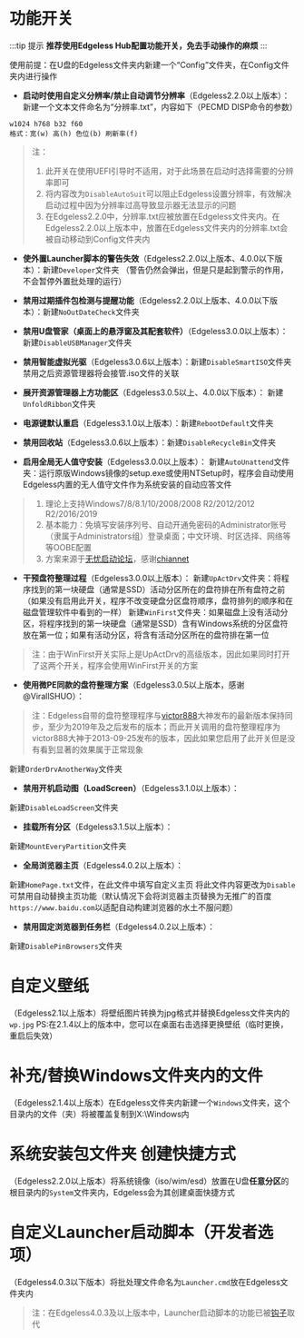 # 功能开关

:::tip 提示
**推荐使用Edgeless Hub配置功能开关，免去手动操作的麻烦**
:::

使用前提：在U盘的Edgeless文件夹内新建一个“Config”文件夹，在Config文件夹内进行操作

* **启动时使用自定义分辨率/禁止自动调节分辨率**（Edgeless2.2.0以上版本）：
新建一个文本文件命名为“分辨率.txt”，内容如下（PECMD DISP命令的参数）
```
w1024 h768 b32 f60
格式：宽(w) 高(h) 色位(b) 刷新率(f)
```
>注：
>1. 此开关在使用UEFI引导时不适用，对于此场景在启动时选择需要的分辨率即可
>2. 将内容改为`DisableAutoSuit`可以阻止Edgeless设置分辨率，有效解决启动过程中因为分辨率过高导致显示器无法显示的问题
>3. 在Edgeless2.2.0中，分辨率.txt应被放置在Edgeless文件夹内。在Edgeless2.2.0以上版本中，放置在Edgeless文件夹内的分辨率.txt会被自动移动到Config文件夹内



* **使外置Launcher脚本的警告失效**（Edgeless2.2.0以上版本、4.0.0以下版本）：新建`Developer`文件夹
（警告仍然会弹出，但是只是起到警示的作用，不会暂停外置批处理的运行）


* **禁用过期插件包检测与提醒功能**（Edgeless2.2.0以上版本、4.0.0以下版本）：新建`NoOutDateCheck`文件夹


* **禁用U盘管家（桌面上的悬浮窗及其配套软件）**（Edgeless3.0.0以上版本）：新建`DisableUSBManager`文件夹


* **禁用智能虚拟光驱**（Edgeless3.0.6以上版本）：新建`DisableSmartISO`文件夹
禁用之后资源管理器将会接管.iso文件的关联



* **展开资源管理器上方功能区**（Edgeless3.0.5以上、4.0.0以下版本）：
新建`UnfoldRibbon`文件夹


* **电源键默认重启**（Edgeless3.1.0以上版本）：新建`RebootDefault`文件夹


* **禁用回收站**（Edgeless3.0.6以上版本）：新建`DisableRecycleBin`文件夹



* **启用全局无人值守安装**（Edgeless3.0.0以上版本）：
新建`AutoUnattend`文件夹：运行原版Windows镜像的setup.exe或使用NTSetup时，程序会自动使用Edgeless内置的无人值守文件作为系统安装的自动应答文件
>1. 理论上支持Windows7/8/8.1/10/2008/2008 R2/2012/2012 R2/2016/2019
>2. 基本能力：免填写安装序列号、自动开通免密码的Administrator账号（隶属于Administrators组）登录桌面；中文环境、时区选择、网络等等OOBE配置
>3. 方案来源于[无忧启动论坛](http://bbs.wuyou.net/forum.php?mod=viewthread&tid=414837)，感谢[chiannet](http://bbs.wuyou.net/home.php?mod=space&uid=282390)



*  **干预盘符整理过程**（Edgeless3.0.0以上版本）：
  新建`UpActDrv`文件夹：将程序找到的第一块硬盘（通常是SSD）活动分区所在的盘符排在所有盘符之前（如果没有启用此开关，程序不改变硬盘分区盘符顺序，盘符排列的顺序和在磁盘管理软件中看到的一样）
  新建`WinFirst`文件夹：如果磁盘上没有活动分区，将程序找到的第一块硬盘（通常是SSD）含有Windows系统的分区盘符放在第一位；如果有活动分区，将含有活动分区所在的盘符排在第一位
>注：由于WinFirst开关实际上是UpActDrv的高级版本，因此如果同时打开了这两个开关，程序会使用WinFirst开关的方案



* **使用微PE同款的盘符整理方案**（Edgeless3.0.5以上版本，感谢@VirallSHUO）：
>注：Edgeless自带的盘符整理程序与[victor888](http://bbs.wuyou.net/home.php?mod=space&uid=131142)大神发布的最新版本保持同步，至少为2019年及之后发布的版本；而此开关调用的盘符整理程序为victor888大神于2013-09-25发布的版本，因此如果您启用了此开关但是没有看到显著的效果属于正常现象

新建`OrderDrvAnotherWay`文件夹



* **禁用开机启动图（LoadScreen）**（Edgeless3.1.0以上版本）：

新建`DisableLoadScreen`文件夹



* **挂载所有分区**（Edgeless3.1.5以上版本）：

新建`MountEveryPartition`文件夹



* **全局浏览器主页**（Edgeless4.0.2以上版本）：

新建`HomePage.txt`文件，在此文件中填写自定义主页
将此文件内容更改为`Disable`可禁用自动替换主页功能（默认情况下会将浏览器主页替换为无推广的百度`https://www.baidu.com`以适配自动构建浏览器的水土不服问题）



* **禁用固定浏览器到任务栏**（Edgeless4.0.2以上版本）：

新建`DisablePinBrowsers`文件夹



# 自定义壁纸
（Edgeless2.1以上版本）将壁纸图片转换为jpg格式并替换Edgeless文件夹内的`wp.jpg`
PS:在2.1.4以上的版本中，您可以在桌面右击选择更换壁纸（临时更换，重启后失效）


# 补充/替换Windows文件夹内的文件
（Edgeless2.1.4以上版本）在Edgeless文件夹内新建一个`Windows`文件夹，这个目录内的文件（夹）将被覆盖复制到X:\Windows内


# 系统安装包文件夹 创建快捷方式
（Edgeless2.2.0以上版本）将系统镜像（iso/wim/esd）放置在U盘**任意分区**的根目录内的`System`文件夹内，Edgeless会为其创建桌面快捷方式



# 自定义Launcher启动脚本（开发者选项）
（Edgeless4.0.3以下版本）将批处理文件命名为`Launcher.cmd`放在Edgeless文件夹内
>注：在Edgeless4.0.3及以上版本中，Launcher启动脚本的功能已被[钩子](hooks.md)取代